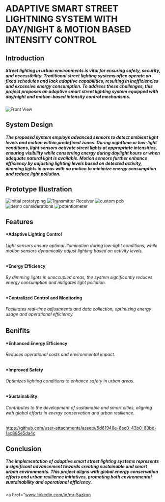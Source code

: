 # <h1>ADAPTIVE SMART STREET LIGHTNING SYSTEM WITH DAY/NIGHT & MOTION BASED INTENSITY CONTROL</h1>

<h2>Introduction</h2>
<h5>Street lighting in urban environments is vital for ensuring safety, security, and accessibility. Traditional street lighting systems often operate on fixed schedules and lack adaptive capabilities, resulting in inefficiencies and excessive energy consumption. To address these challenges, this project proposes an adaptive smart street lighting system equipped with day/night and motion-based intensity control mechanisms.</h5>

![Front View](https://github.com/user-attachments/assets/8b02871a-0890-461e-ace2-ebf86d6faf12)

<h2>System Design</h2>
<h5>The proposed system employs advanced sensors to detect ambient light levels and motion within predefined zones. During nighttime or low-light conditions, light sensors activate street lights at appropriate intensities, ensuring visibility while conserving energy during daylight hours or when adequate natural light is available. Motion sensors further enhance efficiency by adjusting lighting levels based on detected activity, dimming lights in areas with no motion to minimize energy consumption and reduce light pollution.</h5>

<h2>Prototype Illustration</h2>

![initial prototyping](https://github.com/user-attachments/assets/4af5b9b3-1455-4d88-b9a0-aa5367754a7d)
![Transmitter Receiver](https://github.com/user-attachments/assets/31259004-020d-4f67-90d3-96b687a34462)
![custom pcb](https://github.com/user-attachments/assets/e1a0fad9-bd11-48bf-b7b8-aeae667e1157)
![demo considerations](https://github.com/user-attachments/assets/cc632f8f-48f7-45de-822a-e5c29009caf6)
![potentiometer](https://github.com/user-attachments/assets/127292b4-c60a-4091-9082-e8b574e02c79)

<h2>Features</h2>
<h4>*Adaptive Lighting Control</h4> <h6>Light sensors ensure optimal illumination during low-light conditions, while motion sensors dynamically adjust lighting based on activity levels.</h6>
<h4>*Energy Efficiency</h4> <h6>By dimming lights in unoccupied areas, the system significantly reduces energy consumption and mitigates light pollution.</h6>
<h4>*Centralized Control and Monitoring</h4> <h6>Facilitates real-time adjustments and data collection, optimizing energy usage and operational efficiency.</h6>

<h2>Benifits</h2>
<h4>*Enhanced Energy Efficiency</h4> <h6>Reduces operational costs and environmental impact.</h6>
<h4>*Improved Safety</h4> <h6>Optimizes lighting conditions to enhance safety in urban areas.</h6>
<h4>*Sustainability</h4> <h6>Contributes to the development of sustainable and smart cities, aligning with global efforts in energy conservation and urban resilience.</h6>

https://github.com/user-attachments/assets/5d61946e-8ac0-43b0-83bd-1ac885e5da4c
<h2>Conclusion</h2>
<h5>The implementation of adaptive smart street lighting systems represents a significant advancement towards creating sustainable and smart urban environments. This project aligns with global energy conservation efforts and urban resilience initiatives, promoting both environmental sustainability and operational efficiency.</h5>

<a href="www.linkedin.com/in/mr-5azkon</a>



